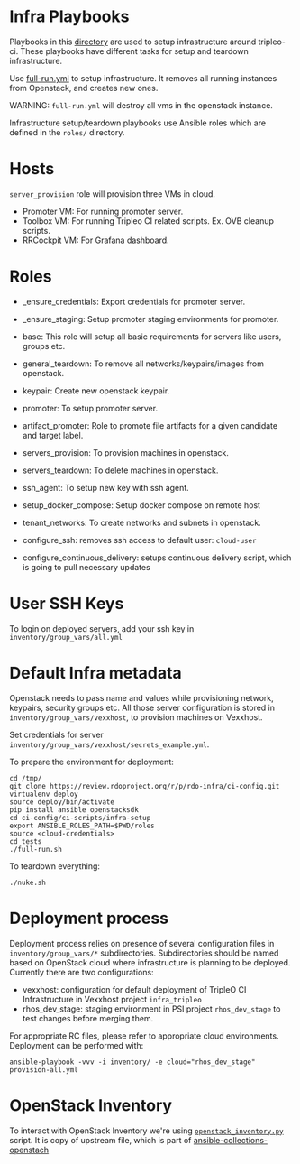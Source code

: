 Infra Playbooks
===============

Playbooks in this [directory](https://github.com/rdo-infra/ci-config/tree/master/ci-scripts/infra-setup/) are used to setup infrastructure around
tripleo-ci. These playbooks have different tasks for setup and teardown
infrastructure.

Use [full-run.yml](https://github.com/rdo-infra/ci-config/blob/master/ci-scripts/infra-setup/full-run.yml) to setup infrastructure. It removes all running instances from Openstack, and creates new ones.

WARNING: `full-run.yml` will destroy all vms in the openstack instance.


Infrastructure setup/teardown playbooks use Ansible roles which are defined in the `roles/` directory.

Hosts
=====
`server_provision` role will provision three VMs in cloud.
- Promoter VM: For running promoter server.
- Toolbox VM: For running Tripleo CI related scripts. Ex. OVB cleanup scripts.
- RRCockpit VM: For Grafana dashboard.

Roles
=====
  - _ensure_credentials: Export credentials for promoter server.
  - _ensure_staging: Setup promoter staging environments for promoter.
  - base: This role will setup all basic requirements for servers like users, groups etc.
  - general_teardown: To remove all networks/keypairs/images from openstack.
  - keypair: Create new openstack keypair.
  - promoter: To setup promoter server.
  - artifact_promoter: Role to promote file artifacts for a given candidate and target label.
  - servers_provision: To provision machines in openstack.
  - servers_teardown: To delete machines in openstack.
  - ssh_agent: To setup new key with ssh agent.
  - setup_docker_compose: Setup docker compose on remote host
  - tenant_networks: To create networks and subnets in openstack.

  - configure_ssh: removes ssh access to default user: `cloud-user`
  - configure_continuous_delivery: setups continuous delivery script, which is going to pull necessary updates

User SSH Keys
=============

To login on deployed servers, add your ssh key in `inventory/group_vars/all.yml`

Default Infra metadata
======================

Openstack needs to pass name and values while provisioning network, keypairs, security groups etc. All those server configuration is stored in `inventory/group_vars/vexxhost`, to provision machines on Vexxhost.

Set credentials for server `inventory/group_vars/vexxhost/secrets_example.yml`.

To prepare the environment for deployment:

    cd /tmp/
    git clone https://review.rdoproject.org/r/p/rdo-infra/ci-config.git
    virtualenv deploy
    source deploy/bin/activate
    pip install ansible openstacksdk
    cd ci-config/ci-scripts/infra-setup
    export ANSIBLE_ROLES_PATH=$PWD/roles
    source <cloud-credentials>
    cd tests
    ./full-run.sh

To teardown everything:

    ./nuke.sh


Deployment process
==================

Deployment process relies on presence of several configuration files in `inventory/group_vars/*` subdirectories.
Subdirectories should be named based on OpenStack cloud where infrastructure is planning to be deployed.
Currently there are two configurations:
  - vexxhost: configuration for default deployment of TripleO CI Infrastructure in Vexxhost project `infra_tripleo`
  - rhos_dev_stage: staging environment in PSI project `rhos_dev_stage` to test changes before merging them.

For appropriate RC files, please refer to appropriate cloud environments.
Deployment can be performed with:

    ansible-playbook -vvv -i inventory/ -e cloud="rhos_dev_stage" provision-all.yml


OpenStack Inventory
===================

To interact with OpenStack Inventory we're using [`openstack_inventory.py`](https://docs.ansible.com/ansible/latest/inventory_guide/intro_dynamic_inventory.html#explicit-use-of-openstack-inventory-script) script.
It is copy of upstream file, which is part of [ansible-collections-openstach](https://github.com/openstack/ansible-collections-openstack/blob/master/scripts/inventory/openstack_inventory.py)
